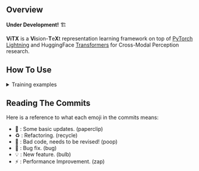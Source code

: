 ## Overview

**Under Development!** 🏗️

**ViTX** is a **Vi**sion-**T**e**X**t representation learning framework on top of [PyTorch Lightning](https://www.pytorchlightning.ai/) and HuggingFace [Transformers](https://huggingface.co/) for Cross-Modal Perception research.

## How To Use

<details>
  <summary>Training examples</summary>
  
Train CLIP with ViT-base on COCO Captions dataset:

```
python main.py data=coco model/vision_model=vit-b  model/text_model=vit-b
```
  
</details>

## Reading The Commits
Here is a reference to what each emoji in the commits means:

* 📎 : Some basic updates. (paperclip)
* ♻️ : Refactoring. (recycle)
* 💩 : Bad code, needs to be revised! (poop)
* 🐛 : Bug fix. (bug)
* 💡 : New feature. (bulb)
* ⚡ : Performance Improvement. (zap)
